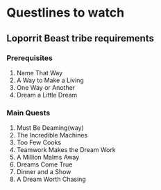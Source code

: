 # Questlines to watch

## Loporrit Beast tribe requirements

### Prerequisites

1. Name That Way
2. A Way to Make a Living
3. One Way or Another
4. Dream a Little Dream

### Main Quests

1. Must Be Deaming(way)
2. The Incredible Machines
3. Too Few Cooks
4. Teamwork Makes the Dream Work
5. A Million Malms Away
6. Dreams Come True
7. Dinner and a Show
8. A Dream Worth Chasing
